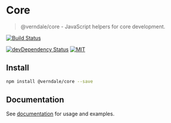 # Core
> @verndale/core - JavaScript helpers for core development.

[![Build Status][build-image]][build-url]

[![devDependency Status][dev-dep-image]][dev-dep-url]
[![MIT][mit-image]][mit-url]

## Install
```sh
npm install @verndale/core --save
```

## Documentation
See [documentation](https://v3rndale.github.io/core/) for usage and examples.


[build-image]: https://api.travis-ci.org/v3rndale/core.svg?branch=master
[build-url]: https://travis-ci.org/v3rndale/core
[npm-image]: https://img.shields.io/npm/v/npm.svg
[mit-image]: https://img.shields.io/github/license/mashape/apistatus.svg
[mit-url]: https://github.com/v3rndale/core/blob/master/LICENSE
[dev-dep-image]: https://david-dm.org/v3rndale/core/dev-status.svg
[dev-dep-url]: https://david-dm.org/v3rndale/core?type=dev
